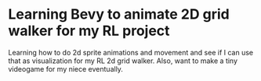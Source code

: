 # Learning Bevy to animate 2D grid walker for my RL project
Learning how to do 2d sprite animations and movement and see if I can use that as visualization for my RL 2d grid walker. Also, want to make a tiny videogame for my niece eventually.